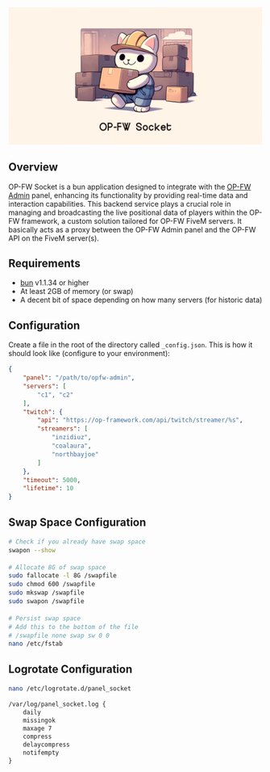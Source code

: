 ![banner](.github/banner.png)

## Overview

OP-FW Socket is a bun application designed to integrate with the [OP-FW Admin](https://github.com/coalaura/opfw-admin) panel, enhancing its functionality by providing real-time data and interaction capabilities. This backend service plays a crucial role in managing and broadcasting the live positional data of players within the OP-FW framework, a custom solution tailored for OP-FW FiveM servers. It basically acts as a proxy between the OP-FW Admin panel and the OP-FW API on the FiveM server(s).

## Requirements
- [bun](https://bun.sh/) v1.1.34 or higher
- At least 2GB of memory (or swap)
- A decent bit of space depending on how many servers (for historic data)

## Configuration
Create a file in the root of the directory called `_config.json`. This is how it should look like (configure to your environment):

```json
{
    "panel": "/path/to/opfw-admin",
    "servers": [
        "c1", "c2"
    ],
    "twitch": {
        "api": "https://op-framework.com/api/twitch/streamer/%s",
        "streamers": [
            "inzidiuz",
            "coalaura",
            "northbayjoe"
        ]
    },
    "timeout": 5000,
    "lifetime": 10
}
```

## Swap Space Configuration
```bash
# Check if you already have swap space
swapon --show

# Allocate 8G of swap space
sudo fallocate -l 8G /swapfile
sudo chmod 600 /swapfile
sudo mkswap /swapfile
sudo swapon /swapfile

# Persist swap space
# Add this to the bottom of the file
# /swapfile none swap sw 0 0
nano /etc/fstab
```

## Logrotate Configuration
```bash
nano /etc/logrotate.d/panel_socket
```

```
/var/log/panel_socket.log {
    daily
    missingok
    maxage 7
    compress
    delaycompress
    notifempty
}
```